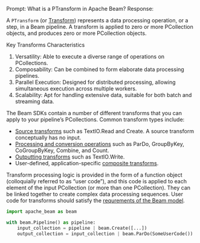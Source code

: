 Prompt:
What is a PTransform in Apache Beam?
Response:

A `PTransform` (or [Transform](https://beam.apache.org/documentation/programming-guide/#transforms)) represents a data processing operation, or a step, in a Beam pipeline. A transform is applied to zero or more PCollection objects, and produces zero or more PCollection objects.

Key Transforms Characteristics
1. Versatility: Able to execute a diverse range of operations on PCollections.
2. Composability: Can be combined to form elaborate data processing pipelines.
3. Parallel Execution: Designed for distributed processing, allowing simultaneous execution across multiple workers.
4. Scalability: Apt for handling extensive data, suitable for both batch and streaming data.
   
The Beam SDKs contain a number of different transforms that you can apply to your pipeline’s PCollections. Common transform types include:
 - [Source transforms](https://beam.apache.org/documentation/programming-guide/#pipeline-io) such as TextIO.Read and Create. A source transform conceptually has no input.
 - [Processing and conversion operations](https://beam.apache.org/documentation/programming-guide/#core-beam-transforms) such as ParDo, GroupByKey, CoGroupByKey, Combine, and Count.
 - [Outputting transforms](https://beam.apache.org/documentation/programming-guide/#pipeline-io) such as TextIO.Write.
 - User-defined, application-specific [composite transforms](https://beam.apache.org/documentation/programming-guide/#composite-transforms).

Transform processing logic is provided in the form of a function object (colloquially referred to as “user code”), and this code is applied to each element of the input PCollection (or more than one PCollection). They can be linked together to create complex data processing sequences.
User code for transforms should satisfy the [requrements of the Beam model](https://beam.apache.org/documentation/programming-guide/#requirements-for-writing-user-code-for-beam-transforms).

```python
import apache_beam as beam

with beam.Pipeline() as pipeline:
    input_collection = pipeline | beam.Create([...])
    output_collection = input_collection | beam.ParDo(SomeUserCode())
```